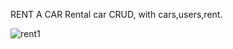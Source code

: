 RENT A CAR
Rental car CRUD, with cars,users,rent.




![rent1](https://user-images.githubusercontent.com/106626992/221711096-cfc4cc11-1f09-4b2f-a1ad-059e69679bc0.png)
